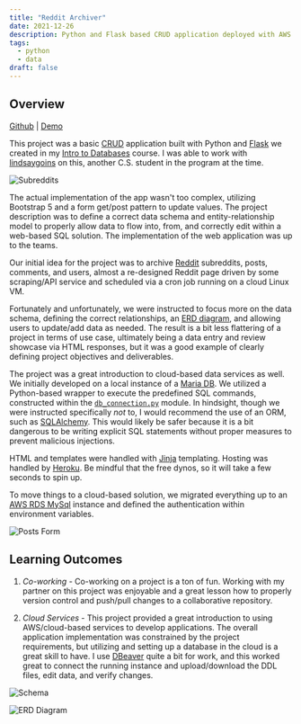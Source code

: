 ```yaml
---
title: "Reddit Archiver"
date: 2021-12-26
description: Python and Flask based CRUD application deployed with AWS RDS
tags:
  - python
  - data
draft: false
---
```


## Overview
[Github](https://github.com/jaredtconnor/Reddit-Archiver) | [Demo](https://reddit-archiver.herokuapp.com/)

This project was a basic [CRUD](https://developer.mozilla.org/en-US/docs/Glossary/CRUD) application built with Python and [Flask](https://flask.palletsprojects.com/en/2.0.x/) we created in my [Intro to Databases](https://ecampus.oregonstate.edu/soc/ecatalog/ecoursedetail.htm?subject=CS&coursenumber=340&termcode=all) course. I was able to work with [lindsaygoins](https://github.com/lindsaygoins) on this, another C.S. student in the program at the time.

![Subreddits](/images/project_images/reddit_archiver/subreddits.png)

The actual implementation of the app wasn't too complex, utilizing Bootstrap 5 and a form get/post pattern to update values. The project description was to define a correct data schema and entity-relationship model to properly allow data to flow into, from, and correctly edit within a web-based SQL solution. The implementation of the web application was up to the teams.

Our initial idea for the project was to archive [Reddit](https://www.reddit.com/) subreddits, posts, comments, and users, almost a re-designed Reddit page driven by some scraping/API service and scheduled via a cron job running on a cloud Linux VM. 

Fortunately and unfortunately, we were instructed to focus more on the data schema, defining the correct relationships, an [ERD diagram](https://www.lucidchart.com/pages/er-diagrams), and allowing users to update/add data as needed. The result is a bit less flattering of a project in terms of use case, ultimately being a data entry and review showcase via HTML responses, but it was a good example of clearly defining project objectives and deliverables.

The project was a great introduction to cloud-based data services as well. We initially developed on a local instance of a [Maria DB](https://mariadb.org/). We utilized a Python-based wrapper to execute the predefined SQL commands, constructed within the [`db_connection.py`](https://github.com/jaredtconnor/Reddit-Archiver/blob/master/db_connection.py) module. In hindsight, though we were instructed specifically _not_ to, I would recommend the use of an ORM, such as [SQLAlchemy](https://www.sqlalchemy.org/). This would likely be safer because it is a bit dangerous to be writing explicit SQL statements without proper measures to prevent malicious injections. 

HTML and templates were handled with [Jinja](https://jinja.palletsprojects.com/en/3.0.x/) templating. Hosting was handled by [Heroku](https://www.heroku.com/). Be mindful that the free dynos, so it will take a few seconds to spin up.

To move things to a cloud-based solution, we migrated everything up to an [AWS RDS MySql](https://docs.aws.amazon.com/AmazonRDS/latest/UserGuide/CHAP_GettingStarted.CreatingConnecting.MySQL.html) instance and defined the authentication within environment variables.

![Posts Form](/images/project_images/reddit_archiver/post_form.png)

## Learning Outcomes

 1. *Co-working*  - Co-working on a project is a ton of fun. Working with my partner on this project was enjoyable and a great lesson how to properly version control and push/pull changes to a collaborative repository.

 2. *Cloud Services* - This project provided a great introduction to using AWS/cloud-based services to develop applications. The overall application implementation was constrained by the project requirements, but utilizing and setting up a database in the cloud is a great skill to have. I use [DBeaver](https://dbeaver.io/) quite a bit for work, and this worked great to connect the running instance and upload/download the DDL files, edit data, and verify changes.

![Schema](/images/project_images/reddit_archiver/schema.png)

![ERD Diagram](/images/project_images/reddit_archiver/erd.png)


